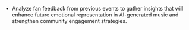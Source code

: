 - Analyze fan feedback from previous events to gather insights that will enhance future emotional representation in AI-generated music and strengthen community engagement strategies.